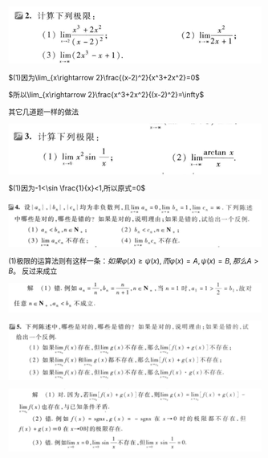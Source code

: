 ![](pictures/2022-10-24-18-37-04.png)

$(1)因为\lim_{x\rightarrow 2}\frac{(x-2)^2}{x^3+2x^2}=0$

$所以\lim_{x\rightarrow 2}\frac{x^3+2x^2}{(x-2)^2}=\infty$

其它几道题一样的做法

![](pictures/2022-10-24-18-41-15.png)

$(1)因为-1<\sin \frac{1}{x}<1,所以原式=0$

![](pictures/2022-10-24-18-47-44.png)

(1)极限的运算法则有这样一条：$如果\varphi (x)\geqslant \psi(x),而\varphi (x)=A,\psi(x)=B,那么A>B$。
反过来成立

![](pictures/2022-10-24-18-49-47.png)

![](pictures/2022-10-24-18-56-15.png)

![](pictures/2022-10-24-18-57-14.png)



